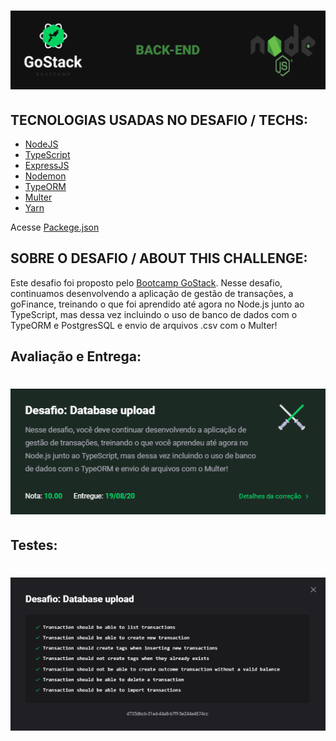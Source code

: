 <h1 align="center">
<img src="https://github.com/gibify/challenge-06-gostack/blob/master/assets/back-end.png">
</h1>

## TECNOLOGIAS USADAS NO DESAFIO / TECHS:
 * [NodeJS](https://nodejs.org/en/docs/)
 * [TypeScript](https://www.typescriptlang.org/)
 * [ExpressJS](https://expressjs.com/)
 * [Nodemon](https://nodemon.io/)
 * [TypeORM](https://github.com/typeorm/typeorm)
 * [Multer](https://www.npmjs.com/package/multer)
 * [Yarn](https://yarnpkg.com/)
 
 Acesse [Packege.json](https://github.com/gibify/challenge-06-gostack/blob/master/package.json)
## SOBRE O DESAFIO / ABOUT THIS CHALLENGE:
Este desafio foi proposto pelo [Bootcamp GoStack](https://rocketseat.com.br/gostack).
Nesse desafio, continuamos desenvolvendo a aplicação de gestão de transações, a goFinance, treinando o que foi aprendido até agora no Node.js junto ao TypeScript, mas dessa vez incluindo o uso de banco de dados com o TypeORM e PostgresSQL e envio de arquivos .csv com o Multer!
## Avaliação e Entrega:
<h1 align="center">
 <img src="https://github.com/gibify/challenge-06-gostack/blob/master/assets/Screenshot%20(14).png" />
</h1>

## Testes:
<h1 align="center">
<img src="https://github.com/gibify/challenge-06-gostack/blob/master/assets/Screenshot%20(15).png" />
</h1>
